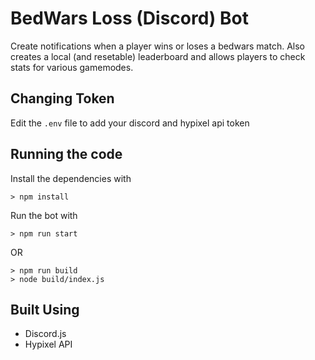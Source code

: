 # BedWars Loss (Discord) Bot

Create notifications when a player wins or loses a bedwars match.
Also creates a local (and resetable) leaderboard and allows players to check stats for various gamemodes.

## Changing Token
Edit the `.env` file to add your discord and hypixel api token

## Running the code
Install the dependencies with
```
> npm install
```

Run the bot with
```
> npm run start
```

OR

```
> npm run build
> node build/index.js
```

## Built Using
- Discord.js
- Hypixel API